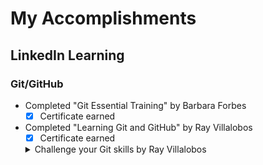 # __My Accomplishments__

## LinkedIn Learning
### Git/GitHub
- Completed "Git Essential Training" by Barbara Forbes
  - [x] Certificate earned
- Completed "Learning Git and GitHub" by Ray Villalobos
  - [x] Certificate earned
  <details>
    <summary>Challenge your Git skills by Ray Villalobos</summary>
  - <kbd>[Cloning specific history]</kbd>
  - <kbd>[Adding to a previous commit]</kbd>
  - <kbd>Identifying changes</kbd>
  - <kbd>Managing multiple remotes</kbd>
  - <kbd>Cleaner logging</kbd>
  - <kbd>Using Git to hunt down bugs</kbd>
  - <kbd>Working on multiple branches</kbd>
  - <kbd>Creating a .zip of branch and specific files within that branch</kbd>
  - <kbd>Getting rid of quick fixes by combining commits</kbd>
  - <kbd>Marking commits with git tag</kbd>
  - <kbd>Removing untracked files</kbd>
  - <kbd>Renaming branches</kbd>
  - <kbd>Remove local, keep master</kbd>
  - <kbd>Picking specific commits</kbd>
  - <kbd>Creating a safety net for fixes</kbd>
</details>









 
